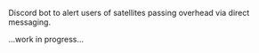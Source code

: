 Discord bot to alert users of satellites passing overhead via direct messaging.

...work in progress...
